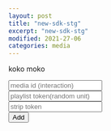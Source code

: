 ```yaml
---
layout: post
title: "new-sdk-stg"
excerpt: "new-sdk-stg"
modified: 2021-27-06
categories: media
---
```

koko moko
<script>
	const url = window.location.href;       
	const urlSplit = url.split( "?" );       
	const obj = { Title : "Apester debug", Url: urlSplit[0] + "?__APESTER_DEBUG__=true" };       
	history.pushState(obj, obj.Title, obj.Url);
</script>
<script async src="https://sdk.stg.apester.com/core.min.js"></script>
  <input 
	type="text" 
       	id="mediaId"
 	placeholder="media id (interaction)"
	/><br />
	<input 
	type="text" 
       	id="interactionToken"
 	placeholder="playlist token(random unit)"
	/><br />
	<input 
	type="text" 
       	id="stripToken"
 	placeholder="strip token"
	/><br />
<button id="subbut" type="button">Add</button>
  
<script>
  document.getElementById("subbut").addEventListener("click", function(e) {
  	const mediaIdInput = document.getElementById('mediaId');
	const mediaId = mediaIdInput.value.trim();
	const interactionTokenInput = document.getElementById('interactionToken');
	const interactionToken = interactionTokenInput.value.trim();
	const stripTokenInput = document.getElementById('stripToken');
	const stripToken = stripTokenInput.value.trim();
	const entryContent = document.getElementsByClassName("entry-content")[0]
  	if(stripToken) {
  	  entryContent.innerHTML += `<div
  	  class="apester-strip apester-element"
  	  is-mobile-only="false"
  	  data-fast-strip="false"
  	  strip-background="rgba(249,249,249,100)"
  	  data-channel-tokens=${stripToken}
  	  header-font-size="80"
  	  header-font-family="BebasNeue"
  	  header-font-weight="700"
  	  item-text-color="black"
  	  header-font-color="rgba(204,0,51,0.2)"
  	  header-ltr="true"
  	  item-shape="square"
  	  item-has-shadow="false"
  	  item-size="small"
  	  header-text="what are you looking?"
  	  ></div>`;
  	}
  	if(mediaId) {
	  entryContent.innerHTML += `<div style="margin-top: 30px" class="apester-media" data-media-id="${mediaId}" height="512"></div>`;
  	}
  	if (interactionToken) {
  	  entryContent.innerHTML += `<interaction data-token{interactionToken} data-context="true" data-tags=""data-fallback="false"></interaction>`
  	}
  	window.APESTER.reload();
  });
</script>